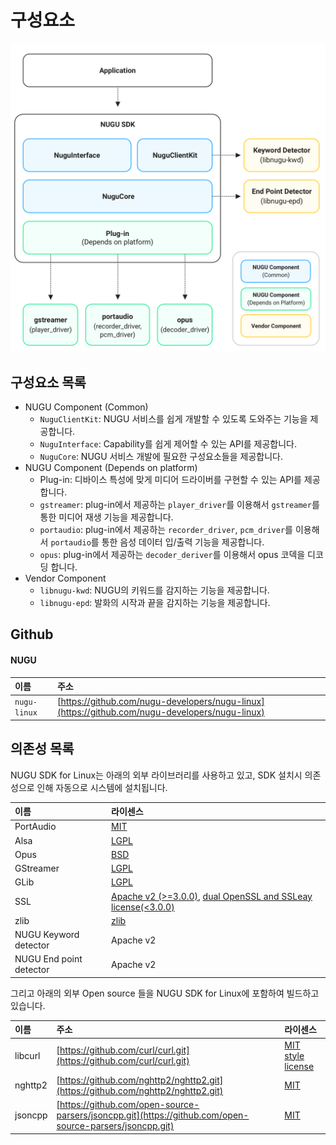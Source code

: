 # 구성요소

![](../../../.gitbook/assets/image-26.png)

## 구성요소 목록

* NUGU Component \(Common\)
  * `NuguClientKit`: NUGU 서비스를 쉽게 개발할 수 있도록 도와주는 기능을 제공합니다.
  * `NuguInterface`: Capability를 쉽게 제어할 수 있는 API를 제공합니다.
  * `NuguCore`: NUGU 서비스 개발에 필요한 구성요소들을 제공합니다.
* NUGU Component \(Depends on platform\)
  * Plug-in: 디바이스 특성에 맞게 미디어 드라이버를 구현할 수 있는 API를 제공합니다.
  * `gstreamer`: plug-in에서 제공하는 `player_driver`를 이용해서 `gstreamer`를 통한 미디어 재생 기능을 제공합니다.
  * `portaudio`: plug-in에서 제공하는 `recorder_driver`, `pcm_driver`를 이용해서 `portaudio`를 통한 음성 데이터 입/출력 기능을 제공합니다.
  * `opus`: plug-in에서 제공하는 `decoder_deriver`를 이용해서 opus 코덱을 디코딩 합니다.
* Vendor Component
  * `libnugu-kwd`: NUGU의 키워드를 감지하는 기능을 제공합니다.
  * `libnugu-epd`: 발화의 시작과 끝을 감지하는 기능을 제공합니다.

## Github

#### NUGU

| 이름 | 주소 |
| :--- | :--- |
| `nugu-linux` | [https://github.com/nugu-developers/nugu-linux](https://github.com/nugu-developers/nugu-linux) |

## 의존성 목록

NUGU SDK for Linux는 아래의 외부 라이브러리를 사용하고 있고, SDK 설치시 의존성으로 인해 자동으로 시스템에 설치됩니다.

| 이름 | 라이센스 |
| :--- | :--- |
| PortAudio | [MIT](http://www.portaudio.com/license.html) |
| Alsa | [LGPL](https://git.alsa-project.org/?p=alsa-lib.git;a=blob;f=COPYING;h=ae23fcfda2da8599b52baff4c257847205d78c56;hb=HEAD) |
| Opus | [BSD](https://git.xiph.org/?p=opus.git;a=blob;f=LICENSE_PLEASE_READ.txt;h=bc88efa6cb05789a6a6e697577ae6d8e5532e5df;hb=HEAD) |
| GStreamer | [LGPL](https://gstreamer.freedesktop.org/documentation/application-development/appendix/licensing.html?gi-language=c) |
| GLib | [LGPL](https://developer.gnome.org/glib/stable/glib.html) |
| SSL | [Apache v2 \(&gt;=3.0.0\)](https://www.openssl.org/source/license.html), [dual OpenSSL and SSLeay license\(&lt;3.0.0\)](https://www.openssl.org/source/license.html) |
| zlib | [zlib](https://www.zlib.net/zlib_license.html) |
| NUGU Keyword detector | Apache v2 |
| NUGU End point detector | Apache v2 |

그리고 아래의 외부 Open source 들을 NUGU SDK for Linux에 포함하여 빌드하고 있습니다.

| 이름 | 주소 | 라이센스 |
| :--- | :--- | :--- |
| libcurl | [https://github.com/curl/curl.git](https://github.com/curl/curl.git) | [MIT style license](https://curl.haxx.se/docs/copyright.html) |
| nghttp2 | [https://github.com/nghttp2/nghttp2.git](https://github.com/nghttp2/nghttp2.git) | [MIT](https://github.com/nghttp2/nghttp2/blob/master/COPYING) |
| jsoncpp | [https://github.com/open-source-parsers/jsoncpp.git](https://github.com/open-source-parsers/jsoncpp.git) | [MIT](https://github.com/open-source-parsers/jsoncpp/blob/master/LICENSE) |

